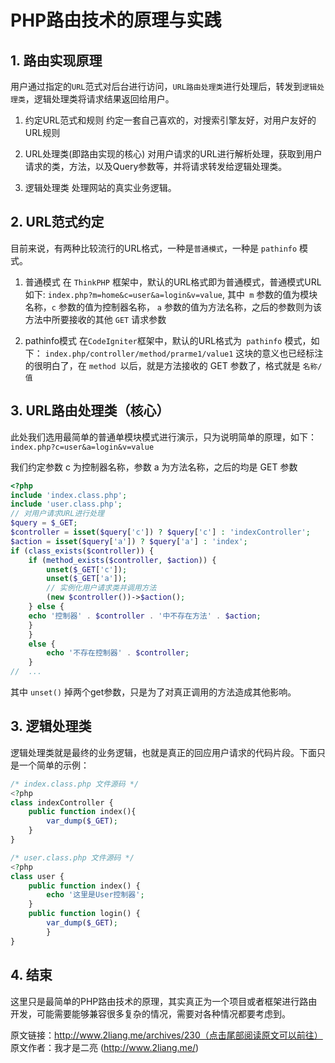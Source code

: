# PHP路由技术的原理与实践
## 1. 路由实现原理
用户通过指定的`URL`范式对后台进行访问，`URL路由处理类`进行处理后，转发到`逻辑处理类`，逻辑处理类将请求结果返回给用户。

1. 约定URL范式和规则
	约定一套自己喜欢的，对搜索引擎友好，对用户友好的URL规则

2. URL处理类(即路由实现的核心)
	对用户请求的URL进行解析处理，获取到用户请求的类，方法，以及Query参数等，并将请求转发给逻辑处理类。

3. 逻辑处理类
	处理网站的真实业务逻辑。

## 2. URL范式约定
目前来说，有两种比较流行的URL格式，一种是`普通模式`，一种是 `pathinfo` 模式。

1. 普通模式
在 `ThinkPHP` 框架中，默认的URL格式即为普通模式，普通模式URL如下: `index.php?m=home&c=user&a=login&v=value`, 其中` m` 参数的值为模块名称，`c` 参数的值为控制器名称， `a` 参数的值为方法名称，之后的参数则为该方法中所要接收的其他 `GET` 请求参数

2. pathinfo模式
在` CodeIgniter `框架中，默认的URL格式为` pathinfo` 模式，如下：
`index.php/controller/method/prarme1/value1`
这块的意义也已经标注的很明白了，在 `method `以后，就是方法接收的 GET 参数了，格式就是 `名称/值`

## 3. URL路由处理类（核心）
此处我们选用最简单的普通单模块模式进行演示，只为说明简单的原理，如下：
`index.php?c=user&a=login&v=value`

我们约定参数 c 为控制器名称，参数 a 为方法名称，之后的均是 GET 参数
```php
<?php
include 'index.class.php';
include 'user.class.php';
// 对用户请求URL进行处理
$query = $_GET;
$controller = isset($query['c']) ? $query['c'] : 'indexController';
$action = isset($query['a']) ? $query['a'] : 'index';
if (class_exists($controller)) {
	if (method_exists($controller, $action)) {
		unset($_GET['c']);
		unset($_GET['a']);
		// 实例化用户请求类并调用方法
		(new $controller())->$action();
	} else {
	echo '控制器' . $controller . '中不存在方法' . $action;
	}
	} 
	else {
		echo '不存在控制器' . $controller;
	}
//	...
```
其中 `unset()` 掉两个get参数，只是为了对真正调用的方法造成其他影响。

## 3. 逻辑处理类
逻辑处理类就是最终的业务逻辑，也就是真正的回应用户请求的代码片段。下面只是一个简单的示例：

```php
/* index.class.php 文件源码 */
<?php
class indexController {
	public function index(){
		var_dump($_GET);
	}
}
```
```php
/* user.class.php 文件源码 */
<?php
class user {
	public function index() {
		echo '这里是User控制器';
	}
	public function login() {
		var_dump($_GET);
		}
}
```

## 4. 结束
这里只是最简单的PHP路由技术的原理，其实真正为一个项目或者框架进行路由开发，可能需要能够兼容很多复杂的情况，需要对各种情况都要考虑到。

原文链接：http://www.2liang.me/archives/230（点击尾部阅读原文可以前往）
原文作者：我才是二亮 (http://www.2liang.me/)


